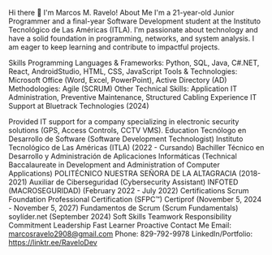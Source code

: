 Hi there 👋 I'm Marcos M. Ravelo!
About Me
I'm a 21-year-old Junior Programmer and a final-year Software Development student at the Instituto Tecnológico de Las Américas (ITLA). I'm passionate about technology and have a solid foundation in programming, networks, and system analysis. I am eager to keep learning and contribute to impactful projects.


Skills
Programming Languages & Frameworks: Python, SQL, Java, C#.NET, React, AndroidStudio, HTML, CSS, JavaScript 
Tools & Technologies: Microsoft Office (Word, Excel, PowerPoint), Active Directory (AD) 
Methodologies: Agile (SCRUM) 
Other Technical Skills: Application IT Administration, Preventive Maintenance, Structured Cabling 
Experience
IT Support at Bluetrack Technologies (2024) 

Provided IT support for a company specializing in electronic security solutions (GPS, Access Controls, CCTV VMS).
Education
Tecnólogo en Desarrollo de Software (Software Development Technologist) 
Instituto Tecnológico de Las Américas (ITLA) (2022 - Cursando) 
Bachiller Técnico en Desarrollo y Administración de Aplicaciones Informáticas (Technical Baccalaureate in Development and Administration of Computer Applications) 
POLITÉCNICO NUESTRA SEÑORA DE LA ALTAGRACIA (2018-2021) 
Auxiliar de Ciberseguridad (Cybersecurity Assistant) 
INFOTED (MACROSEGURIDAD) (February 2022 - July 2022) 
Certifications
Scrum Foundation Professional Certification (SFPC™) 
Certiprof (November 5, 2024 - November 5, 2027) 
Fundamentos de Scrum (Scrum Fundamentals) 
soylíder.net (September 2024) 
Soft Skills
Teamwork 
Responsibility 
Commitment 
Leadership 
Fast Learner 
Proactive 
Contact Me
Email: marcosravelo2908@gmail.com 
Phone: 829-792-9978 
LinkedIn/Portfolio: https://linktr.ee/RaveloDev 
